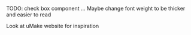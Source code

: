  TODO:
 check box component
 ...
 Maybe change font weight to be thicker and easier to read
 
Look at uMake website for inspiration
